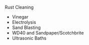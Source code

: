 Rust Cleaning
* Vinegar
* Electrolysis
* Sand Blasting
* WD40 and Sandpaper/Scotchbrite
* Ultrasonic Baths